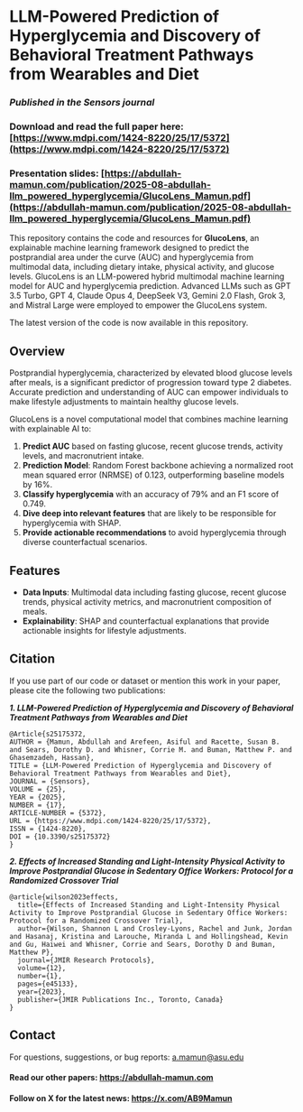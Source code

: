 # LLM-Powered Prediction of Hyperglycemia and Discovery of Behavioral Treatment Pathways from Wearables and Diet
### _Published in the Sensors journal_

### Download and read the full paper here: [https://www.mdpi.com/1424-8220/25/17/5372](https://www.mdpi.com/1424-8220/25/17/5372)
### Presentation slides: [https://abdullah-mamun.com/publication/2025-08-abdullah-llm_powered_hyperglycemia/GlucoLens_Mamun.pdf](https://abdullah-mamun.com/publication/2025-08-abdullah-llm_powered_hyperglycemia/GlucoLens_Mamun.pdf)

This repository contains the code and resources for **GlucoLens**, an explainable machine learning framework designed to predict the postprandial area under the curve (AUC) and hyperglycemia from multimodal data, including dietary intake, physical activity, and glucose levels. GlucoLens is an LLM-powered hybrid multimodal machine learning model for AUC and hyperglycemia prediction. Advanced LLMs such as GPT 3.5 Turbo, GPT 4, Claude Opus 4, DeepSeek V3, Gemini 2.0 Flash, Grok 3, and Mistral Large were employed to empower the GlucoLens system.

The latest version of the code is now available in this repository.

## Overview  
Postprandial hyperglycemia, characterized by elevated blood glucose levels after meals, is a significant predictor of progression toward type 2 diabetes. Accurate prediction and understanding of AUC can empower individuals to make lifestyle adjustments to maintain healthy glucose levels.  

GlucoLens is a novel computational model that combines machine learning with explainable AI to:  
1. **Predict AUC** based on fasting glucose, recent glucose trends, activity levels, and macronutrient intake.
2. **Prediction Model**: Random Forest backbone achieving a normalized root mean squared error (NRMSE) of 0.123, outperforming baseline models by 16%. 
3. **Classify hyperglycemia** with an accuracy of 79% and an F1 score of 0.749.
4. **Dive deep into relevant features** that are likely to be responsible for hyperglycemia with SHAP.  
5. **Provide actionable recommendations** to avoid hyperglycemia through diverse counterfactual scenarios.  

## Features  
- **Data Inputs**: Multimodal data including fasting glucose, recent glucose trends, physical activity metrics, and macronutrient composition of meals.  
- **Explainability**: SHAP and counterfactual explanations that provide actionable insights for lifestyle adjustments.

## Citation 
If you use part of our code or dataset or mention this work in your paper, please cite the following two publications:

**_1. LLM-Powered Prediction of Hyperglycemia and Discovery of Behavioral Treatment Pathways from Wearables and Diet_**
````
@Article{s25175372,
AUTHOR = {Mamun, Abdullah and Arefeen, Asiful and Racette, Susan B. and Sears, Dorothy D. and Whisner, Corrie M. and Buman, Matthew P. and Ghasemzadeh, Hassan},
TITLE = {LLM-Powered Prediction of Hyperglycemia and Discovery of Behavioral Treatment Pathways from Wearables and Diet},
JOURNAL = {Sensors},
VOLUME = {25},
YEAR = {2025},
NUMBER = {17},
ARTICLE-NUMBER = {5372},
URL = {https://www.mdpi.com/1424-8220/25/17/5372},
ISSN = {1424-8220},
DOI = {10.3390/s25175372}
}
````

**_2. Effects of Increased Standing and Light-Intensity Physical Activity to Improve Postprandial Glucose in Sedentary Office Workers: Protocol for a Randomized Crossover Trial_**

````
@article{wilson2023effects,
  title={Effects of Increased Standing and Light-Intensity Physical Activity to Improve Postprandial Glucose in Sedentary Office Workers: Protocol for a Randomized Crossover Trial},
  author={Wilson, Shannon L and Crosley-Lyons, Rachel and Junk, Jordan and Hasanaj, Kristina and Larouche, Miranda L and Hollingshead, Kevin and Gu, Haiwei and Whisner, Corrie and Sears, Dorothy D and Buman, Matthew P},
  journal={JMIR Research Protocols},
  volume={12},
  number={1},
  pages={e45133},
  year={2023},
  publisher={JMIR Publications Inc., Toronto, Canada}
}
````

## Contact
For questions, suggestions, or bug reports: a.mamun@asu.edu
#### Read our other papers: https://abdullah-mamun.com
#### Follow on X for the latest news: https://x.com/AB9Mamun
